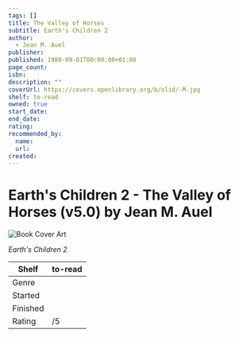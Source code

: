 ```yaml
---
tags: []
title: The Valley of Horses
subtitle: Earth's Children 2
author:
  - Jean M. Auel
publisher:
published: 1980-09-01T00:00:00+01:00
page_count:
isbn:
description: ""
coverUrl: https://covers.openlibrary.org/b/olid/-M.jpg
shelf: to-read
owned: true
start_date:
end_date:
rating:
recommended_by:
  name:
  url:
created:
---
```


# Earth's Children 2 - The Valley of Horses (v5.0) by Jean M. Auel

![Book Cover Art](https://covers.openlibrary.org/b/olid/-M.jpg)

_Earth's Children 2_

| Shelf | to-read |
| --- | --- |
| Genre |  |
| Started |  |
| Finished |  |
| Rating | /5 |


